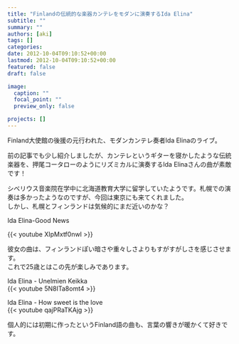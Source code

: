 ```yaml
---
title: "Finlandの伝統的な楽器カンテレをモダンに演奏するIda Elina"
subtitle: ""
summary: ""
authors: [aki]
tags: []
categories: 
date: 2012-10-04T09:10:52+00:00
lastmod: 2012-10-04T09:10:52+00:00
featured: false
draft: false

image:
  caption: ""
  focal_point: ""
  preview_only: false

projects: []
---
```

Finland大使館の後援の元行われた、モダンカンテレ奏者Ida Elinaのライブ。

前の記事でも少し紹介しましたが、カンテレというギターを寝かしたような伝統楽器を、押尾コータローのようにリズミカルに演奏するIda Elinaさんの曲が素敵です！

シベリウス音楽院在学中に北海道教育大学に留学していたようです。札幌での演奏は多かったようなのですが、今回は東京にも来てくれました。  
しかし、札幌とフィンランドは気候的にまだ近いのかな？

Ida Elina-Good News

{{< youtube XIpMxtf0nwI >}}

彼女の曲は、フィンランドぽい暗さや重々しさよりもすがすがしさを感じさせます。  
これで25歳とはこの先が楽しみであります。

Ida Elina - Unelmien Keikka  
{{< youtube 5N8ITa8omt4 >}}

Ida Elina - How sweet is the love  
{{< youtube qajPRaTKAjg >}}

個人的には初期に作ったというFinland語の曲も、言葉の響きが暖かくて好きです。


